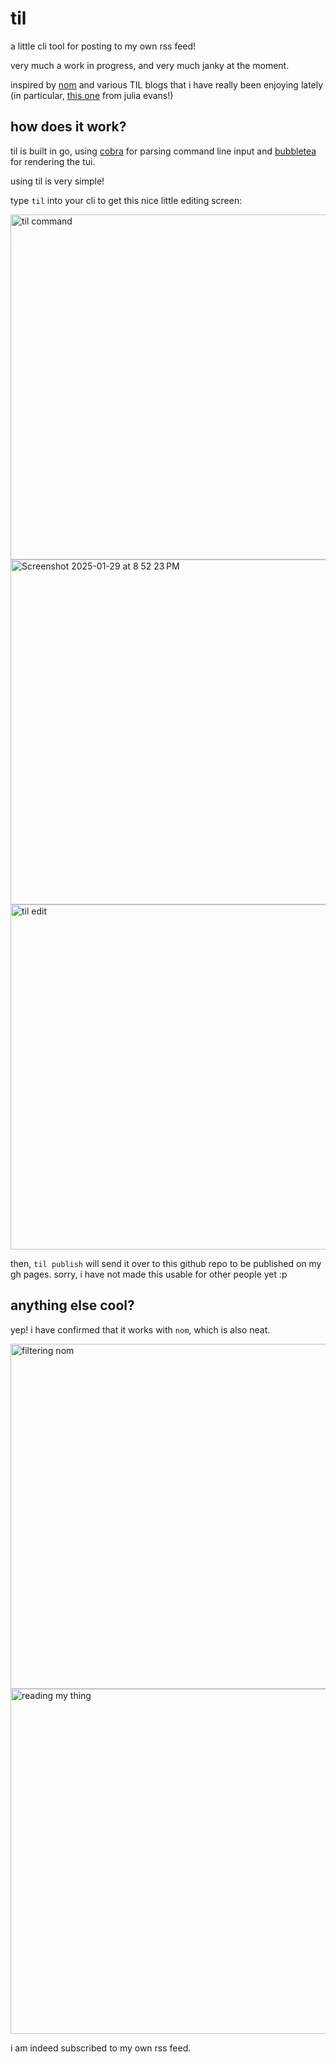 # til
a little cli tool for posting to my own rss feed!

very much a work in progress, and very much janky at the moment.

inspired by [nom](https://github.com/guyfedwards/nom?tab=readme-ov-file) and various TIL blogs that i have really been enjoying lately (in particular, [this one](https://jvns.ca/blog/2024/11/09/new-microblog/) from julia evans!)


## how does it work?

til is built in go, using [cobra](https://github.com/spf13/cobra) for parsing command line input and [bubbletea](https://github.com/charmbracelet/bubbletea) for rendering the tui.

using til is very simple!

type `til` into your cli to get this nice little editing screen:


<img width="552" alt="til command" src="https://github.com/user-attachments/assets/8f1943c0-6491-4159-9609-608634bcb1d9" />
<img width="552" alt="Screenshot 2025-01-29 at 8 52 23 PM" src="https://github.com/user-attachments/assets/bb6afff5-6b99-4e97-a02c-7a686b0e011a" />

<img width="552" alt="til edit" src="https://github.com/user-attachments/assets/4a3c524c-7aba-4848-8965-0394c63546bf" />

then, `til publish` will send it over to this github repo to be published on my gh pages. sorry, i have not made this usable for other people yet :p

## anything else cool?
yep! i have confirmed that it works with `nom`, which is also neat.

<img width="552" alt="filtering nom" src="https://github.com/user-attachments/assets/d98f3cfb-c5e3-4f8f-b2e2-627c1aae044e" />
<img width="552" alt="reading my thing" src="https://github.com/user-attachments/assets/edfe4bbc-698f-4e9d-851f-d4b64c619c61" />

i am indeed subscribed to my own rss feed.


